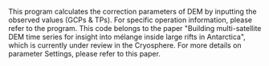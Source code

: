 This program calculates the correction parameters of DEM by inputting the observed values (GCPs & TPs). For specific operation information, please refer to the program.
This code belongs to the paper "Building multi-satellite DEM time series for insight into mélange inside large rifts in Antarctica", which is currently under review in the Cryosphere. For more details on parameter Settings, please refer to this paper.
